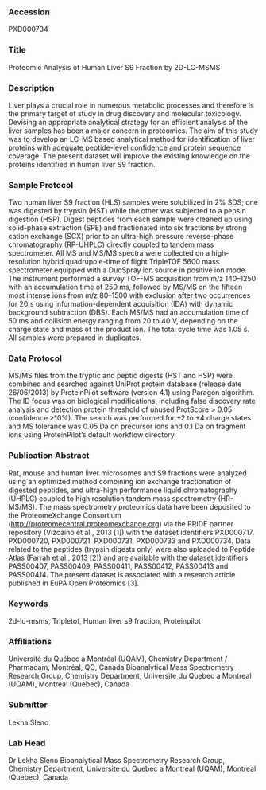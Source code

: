 ### Accession
PXD000734

### Title
Proteomic Analysis of Human Liver S9 Fraction by 2D-LC-MSMS

### Description
Liver plays a crucial role in numerous metabolic processes and therefore is the primary target of study in drug discovery and molecular toxicology. Devising an appropriate analytical strategy for an efficient analysis of the liver samples has been a major concern in proteomics. The aim of this study was to develop an LC-MS based analytical method for identification of liver proteins with adequate peptide-level confidence and protein sequence coverage. The present dataset will improve the existing knowledge on the proteins identified in human liver S9 fraction.

### Sample Protocol
Two human liver S9 fraction (HLS) samples were solubilized in 2% SDS; one was digested by trypsin (HST) while the other was subjected to a pepsin digestion (HSP). Digest peptides from each sample were cleaned up using solid-phase extraction (SPE) and fractionated into six fractions by strong cation exchange (SCX) prior to an ultra-high pressure reverse-phase chromatography (RP-UHPLC) directly coupled to tandem mass spectrometer. All MS and MS/MS spectra were collected on a high-resolution hybrid quadrupole-time of flight TripleTOF 5600 mass spectrometer equipped with a DuoSpray ion source in positive ion mode. The instrument performed a survey TOF-MS acquisition from m/z 140–1250 with an accumulation time of 250 ms, followed by MS/MS on the fifteen most intense ions from m/z 80–1500 with exclusion after two occurrences for 20 s using information-dependent acquisition (IDA) with dynamic background subtraction (DBS). Each MS/MS had an accumulation time of 50 ms and collision energy ranging from 20 to 40 V, depending on the charge state and mass of the product ion. The total cycle time was 1.05 s. All samples were prepared in duplicates.

### Data Protocol
MS/MS files from the tryptic and peptic digests (HST and HSP) were combined and searched against UniProt protein database (release date 26/06/2013) by ProteinPilot software (version 4.1) using Paragon algorithm. The ID focus was on biological modifications, including false discovery rate analysis and detection protein threshold of unused ProtScore > 0.05 (confidence >10%). The search was performed for +2 to +4 charge states and MS tolerance was 0.05 Da on precursor ions and 0.1 Da on fragment ions using ProteinPilot’s default workflow directory.

### Publication Abstract
Rat, mouse and human liver microsomes and S9 fractions were analyzed using an optimized method combining ion exchange fractionation of digested peptides, and ultra-high performance liquid chromatography (UHPLC) coupled to high resolution tandem mass spectrometry (HR-MS/MS). The mass spectrometry proteomics data have been deposited to the ProteomeXchange Consortium (http://proteomecentral.proteomexchange.org) via the PRIDE partner repository (Vizca&#xed;no et al., 2013 [1]) with the dataset identifiers PXD000717, PXD000720, PXD000721, PXD000731, PXD000733 and PXD000734. Data related to the peptides (trypsin digests only) were also uploaded to Peptide Atlas (Farrah et al., 2013 [2]) and are available with the dataset identifiers PASS00407, PASS00409, PASS00411, PASS00412, PASS00413 and PASS00414. The present dataset is associated with a research article published in EuPA Open Proteomics [3].

### Keywords
2d-lc-msms, Tripletof, Human liver s9 fraction, Proteinpilot

### Affiliations
Université du Québec à Montréal (UQÀM), Chemistry Department / Pharmaqam, Montréal, QC, Canada
Bioanalytical Mass Spectrometry Research Group, Chemistry Department, Universite du Quebec a Montreal (UQAM), Montreal (Quebec), Canada

### Submitter
Lekha Sleno

### Lab Head
Dr Lekha Sleno
Bioanalytical Mass Spectrometry Research Group, Chemistry Department, Universite du Quebec a Montreal (UQAM), Montreal (Quebec), Canada


